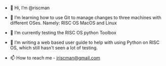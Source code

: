 - 👋 Hi, I’m @riscman
- 👀 I’m learning how to use Git to manage changes 
    to three machines with different OSes. Namely:
    RISC OS MacOS and Linux 
- 🌱 I’m currently testing the RISC OS python Toolbox
- 💞️ I’m  writing a web based user guide 
    to help with using Python on RISC OS,
    which still hasn't seen a lot of testing.
    
- 📫 How to reach me - jriscman@gmail.com

<!---
riscman/riscman is a ✨ special ✨ repository because its `README.md` (this file) appears on your GitHub profile.
You can click the Preview link to take a look at your changes.
--->
